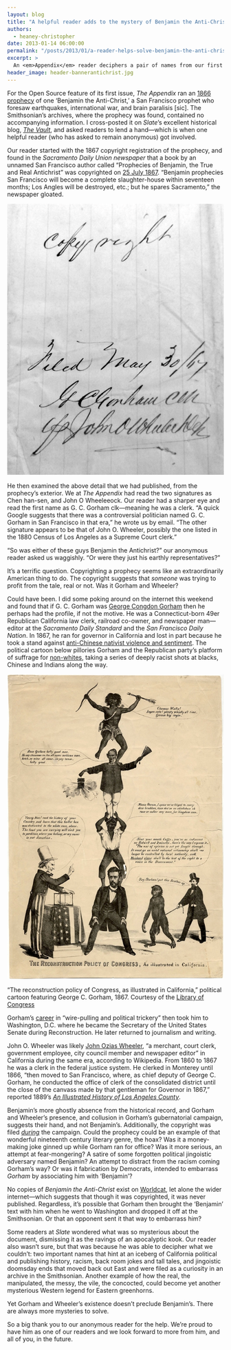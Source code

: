 ```yaml
---
layout: blog
title: "A helpful reader adds to the mystery of Benjamin the Anti-Christ"
authors:
  - heaney-christopher
date: 2013-01-14 06:00:00
permalink: "/posts/2013/01/a-reader-helps-solve-benjamin-the-anti-christs-mystery"
excerpt: >
  An <em>Appendix</em> reader deciphers a pair of names from our first issue’s Open Source and helps unravel the prophecy of Benjamin the Anti-Christ.
header_image: header-bannerantichrist.jpg
---
```

For the Open Source feature of its first issue, _The Appendix_ ran an [1866 prophecy](http://theappendix.net/issues/2012/12/open-source-prophecy-of-benjamin-the-anti-christ) of one ‘Benjamin the Anti-Christ,’ a San Francisco prophet who foresaw earthquakes, international war, and brain paralisis [sic]. The Smithsonian’s archives, where the prophecy was found, contained no accompanying information. I cross-posted it on _Slate_’s excellent historical blog, [_The Vault_](http://www.slate.com/blogs/the_vault/2012/12/21/benjamin_the_anti_christ_a_document_reveals_a_failed_prophecy_from_1866.html), and asked readers to lend a hand—which is when one helpful reader (who has asked to remain anonymous) got involved.

Our reader started with the 1867 copyright registration of the prophecy, and found in the 
_Sacramento Daily Union newspaper_ that a book by an unnamed San Francisco author called “Prophecies of Benjamin, the True and Real Antichrist” was copyrighted on [25 July 1867](http://cdnc.ucr.edu/cdnc/cgi-bin/cdnc?a=d&d=SDU18670725.1.3&cl=&srpos=0&dliv=none&st=1&e=-------en-logical-20--1-----all---). “Benjamin prophecies San Francisco will become a complete slaughter-house within seventeen months; Los Angles will be destroyed, etc.; but he spares Sacramento,” the newspaper gloated.

<div class="inline-image">
  <a rel="lightbox" href="/images/blog/2013/01/SigPuzzle-large.png">
    <img src="/images/blog/2013/01/SigPuzzle-medium.png" width="640" />
  </a>
</div>

He then examined the above detail that we had published, from the prophecy’s exterior. We at _The Appendix_ had read the two signatures as Chen han-sen, and John O Wheeleeock. Our reader had a sharper eye and read the first name as G. C. Gorham clk—meaning he was a clerk. “A quick Google suggests that there was a controversial politician named G. C. Gorham in San Francisco in that era,” he wrote us by email. “The other signature appears to be that of John O. Wheeler, possibly the one listed in the 1880 Census of Los Angeles as a Supreme Court clerk.”
 
“So was either of these guys Benjamin the Antichrist?” our anonymous reader asked us waggishly. “Or were they just his earthly representatives?”

It’s a terrific question. Copyrighting a prophecy seems like an extraordinarily American thing to do. The copyright suggests that _someone_ was trying to profit from the tale, real or not. Was it Gorham and Wheeler?

Could have been. I did some poking around on the internet this weekend and found that if G. C. Gorham was [George Congdon Gorham](http://www.senate.gov/artandhistory/history/common/generic/SOS_George_Gorham.htm) then he perhaps had the profile, if not the motive. He was a Connecticut-born 49er Republican California law clerk, railroad co-owner, and newspaper man— editor at the _Sacramento Daily Standard_ and the _San Francisco Daily Nation_. In 1867, he ran for governor in California and lost in part because he took a stand against [anti-Chinese nativist violence and sentiment](http://www.loc.gov/teachers/classroommaterials/connections/chinese-cal/history4.html). The political cartoon below pillories Gorham and the Republican party’s platform of suffrage for [non-whites](http://www.loc.gov/pictures/collection/app/item/2008661701/), taking a series of deeply racist shots at blacks, Chinese and Indians along the way.

<div class="inline-image">
  <a rel="lightbox" href="/images/blog/2013/01/gorham2-large.jpg">
    <img src="/images/blog/2013/01/gorham2-medium.jpg" width="640" alt="Gorham cartoon" />
  </a>
  <p class="caption">
    “The reconstruction policy of Congress, as illustrated in California,” political cartoon featuring George C. Gorham, 1867.
    <span class="credit">
      Courtesy of the <a href="http://www.loc.gov/pictures/collection/app/item/2008661701/">Library of Congress</a>
    </span>
  </p>
</div>

Gorham’s [career](http://archive.org/stream/pioneerdaysincal00carr/pioneerdaysincal00carr_djvu.txt) in “wire-pulling and political trickery” then took him to Washington, D.C. where he became the Secretary of the United States Senate during Reconstruction. He later returned to journalism and writing.

John O. Wheeler was likely [John Ozias Wheeler](http://en.wikipedia.org/wiki/John_Ozias_Wheeler), “a merchant, court clerk, government employee, city council member and newspaper editor” in California during the same era, according to Wikipedia. From 1860 to 1867 he was a clerk in the federal justice system. He clerked in Monterey until 1866, “then moved to San Francisco, where, as chief deputy of George C. Gorham, he conducted the office of clerk of the consolidated district until the close of the canvass made by that gentleman for Governor in 1867,” reported 1889’s [_An Illustrated History of Los Angeles County_](http://www.rootsweb.ancestry.com/~cagha/biographies/w/wheeler-john.txt).

Benjamin’s more ghostly absence from the historical record, and Gorham and Wheeler’s presence, and collusion in Gorham’s gubernatorial campaign, suggests their hand, and not Benjamin’s. Additionally, the copyright was filed [_during_](http://www.ourcampaigns.com/RaceDetail.html?RaceID=122009) the campaign. Could the prophecy could be an example of that wonderful nineteenth century literary genre, the hoax? Was it a money-making joke ginned up while Gorham ran for office? Was it more serious, an attempt at fear-mongering? A satire of some forgotten political jingoistic adversary named Benjamin? An attempt to distract from the racism coming Gorham’s way? Or was it fabrication by Democrats, intended to embarrass _Gorham_ by associating him with ‘Benjamin’?

No copies of _Benjamin the Anti-Christ_ exist on [Worldcat](http://www.worldcat.org/), let alone the wider internet—which suggests that though it was copyrighted, it was never published. Regardless, it’s possible that Gorham then brought the ‘Benjamin’ text with him when he went to Washington and dropped it off at the Smithsonian. Or that an opponent sent it that way to embarrass him?

Some readers at _Slate_ wondered what was so mysterious about the document, dismissing it as the ravings of an apocalyptic kook. Our reader also wasn’t sure, but that was because he was able to decipher what we couldn’t: two important names that hint at an iceberg of California political and publishing history, racism, back room jokes and tall tales, and jingoistic doomsday ends that moved back out East and were filed as a curiosity in an archive in the Smithsonian. Another example of how the real, the manipulated, the messy, the vile, the concocted, could become yet another mysterious Western legend for Eastern greenhorns. 

Yet Gorham and Wheeler’s existence doesn’t preclude Benjamin’s. There are always more mysteries to solve.

So a big thank you to our anonymous reader for the help. We’re proud to have him as one of our readers and we look forward to more from him, and all of you, in the future.
